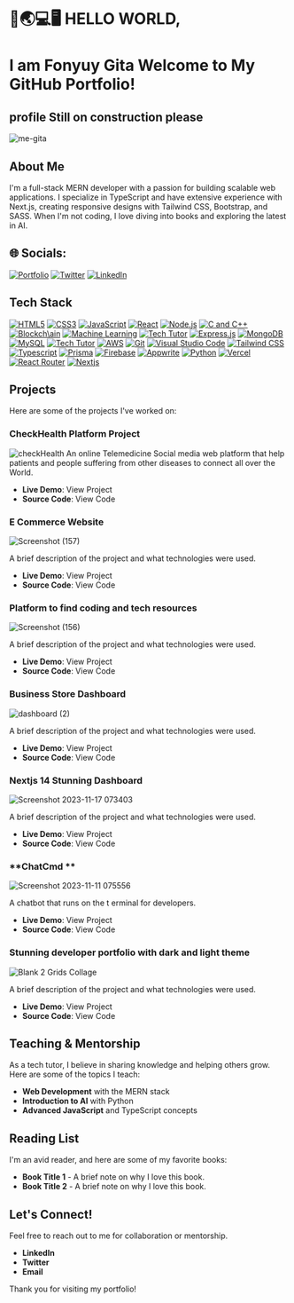 # 👋🌏💻🖥 HELLO WORLD, 
# I am Fonyuy Gita Welcome to My GitHub Portfolio!
## profile Still on construction please


![me-gita](https://github.com/Fonyuygita/Fonyuygita/assets/89413571/75e9a219-7c83-454d-b78d-8b7973412f0a)



## About Me
I'm a full-stack MERN developer with a passion for building scalable web applications. I specialize in TypeScript and have extensive experience with Next.js, creating responsive designs with Tailwind CSS, Bootstrap, and SASS. When I'm not coding, I love diving into books and exploring the latest in AI.




## 🌐 Socials:

   [![Portfolio](https://img.shields.io/badge/-Portfolio-black?style=for-the-badge&logoColor=white&logo=portfolio&logoWidth=20&logoHeight=20&labelPadding=2px)](https://fonyuygita.vercel.app)
   [![Twitter](https://img.shields.io/badge/-Twitter-blue?style=for-the-badge&logo=twitter&logoColor=white&logoWidth=20&logoHeight=20&labelPadding=2px)](https://twitter.com/fonyuyjude1)
   [![LinkedIn](https://img.shields.io/badge/-LinkedIn-blue?style=for-the-badge&logo=linkedin&logoColor=white&logoWidth=20&logoHeight=20&labelPadding=2px)](https://cm.linkedin.com/in/fonyuy-gita-991789296)
   

## Tech Stack

 [![HTML5](https://img.shields.io/badge/-HTML5-E34F26?style=for-the-badge&logoColor=white&logo=html5&logoWidth=20&logoHeight=20&labelPadding=2px)]()
 [![CSS3](https://img.shields.io/badge/-CSS3-1572B6?style=for-the-badge&logo=css3&logoWidth=20&logoHeight=20&labelPadding=2px)]()
 [![JavaScript](https://img.shields.io/badge/-JavaScript-F7DF1E?style=for-the-badge&logoColor=white&logo=javascript&logoWidth=20&logoHeight=20&labelPadding=2px)]()
 [![React](https://img.shields.io/badge/-React-61DAFB?style=for-the-badge&logoColor=white&logo=react&logoWidth=20&logoHeight=20&labelPadding=2px)]()
 [![Node.js](https://img.shields.io/badge/-Node.js-339933?style=for-the-badge&logoColor=white&logo=node.js&logoWidth=20&logoHeight=20&labelPadding=2px)]()
 [![C and C++](https://img.shields.io/badge/-Node.js-339933?style=for-the-badge&logoColor=white&logo=node.js&logoWidth=20&logoHeight=20&labelPadding=2px)]()
 [![Blockch\ain](https://img.shields.io/badge/-HTML5-E34F26?style=for-the-badge&logoColor=white&logo=html5&logoWidth=20&logoHeight=20&labelPadding=2px)]()
 [![Machine Learning](https://img.shields.io/badge/-Visual%20Studio%20Code-007ACC?style=for-the-badge&logo=visual-studio-code&logoWidth=20&logoHeight=20&labelPadding=2px)]()
 [![Tech Tutor](https://img.shields.io/badge/-AWS-232F3E?style=for-the-badge&logo=amazon-aws&logoWidth=20&logoHeight=20&labelPadding=2px)]()
 [![Express.js](https://img.shields.io/badge/-Express.js-000000?style=for-the-badge&logo=express&logoWidth=20&logoHeight=20&labelPadding=2px)]()
 [![MongoDB](https://img.shields.io/badge/-MongoDB-47A248?style=for-the-badge&logoColor=white&logo=mongodb&logoWidth=20&logoHeight=20&labelPadding=2px)]()
 [![MySQL](https://img.shields.io/badge/-MySQL-4479A1?style=for-the-badge&logoColor=white&logo=mysql&logoWidth=20&logoHeight=20&labelPadding=2px)]()
 [![Tech Tutor](https://img.shields.io/badge/-React%20Router-CA4245?style=for-the-badge&logo=react-router&logoWidth=20&logoHeight=20&labelPadding=2px)]()
 [![AWS](https://img.shields.io/badge/-AWS-232F3E?style=for-the-badge&logo=amazon-aws&logoWidth=20&logoHeight=20&labelPadding=2px)]()
 [![Git](https://img.shields.io/badge/-Git-F05032?style=for-the-badge&logo=git&logoColor=white&logoWidth=20&logoHeight=20&labelPadding=2px)]()
 [![Visual Studio Code](https://img.shields.io/badge/-Visual%20Studio%20Code-007ACC?style=for-the-badge&logo=visual-studio-code&logoWidth=20&logoHeight=20&labelPadding=2px)]()
 [![Tailwind CSS](https://img.shields.io/badge/-Tailwind%20CSS-38B2AC?style=for-the-badge&logoColor=black&logo=tailwind-css&logoWidth=20&logoHeight=20&labelPadding=2px)]()
 [![Typescript](https://img.shields.io/badge/-Redux-764ABC?style=for-the-badge&logoColor=white&logo=redux&logoWidth=20&logoHeight=20&labelPadding=2px)]()
 [![Prisma](https://img.shields.io/badge/-MongoDB-47A248?style=for-the-badge&logoColor=white&logo=mongodb&logoWidth=20&logoHeight=20&labelPadding=2px)]()
 [![Firebase](https://img.shields.io/badge/-Firebase-FFCA28?style=for-the-badge&logo=firebase&logoColor=white&logoWidth=20&logoHeight=20&labelPadding=2px)]()
 [![Appwrite](https://img.shields.io/badge/-Appwrite-025E8C?style=for-the-badge&logo=appwrite&logoWidth=20&logoHeight=20&labelPadding=2px)]()
 [![Python](https://img.shields.io/badge/-Python-3776AB?style=for-the-badge&logo=python&logoColor=white&logoWidth=20&logoHeight=20&labelPadding=2px)]()
 [![Vercel](https://img.shields.io/badge/-Vercel-000000?style=for-the-badge&logo=vercel&logoWidth=20&logoHeight=20&labelPadding=2px)]()
 [![React Router](https://img.shields.io/badge/-React%20Router-CA4245?style=for-the-badge&logo=react-router&logoWidth=20&logoHeight=20&labelPadding=2px)]()
 [![Nextjs](https://img.shields.io/badge/-Redux-764ABC?style=for-the-badge&logoColor=white&logo=redux&logoWidth=20&logoHeight=20&labelPadding=2px)]()
 



## Projects
Here are some of the projects I've worked on:

### **CheckHealth Platform Project**
![checkHealth](https://github.com/Fonyuygita/Fonyuygita/assets/89413571/033f683e-2d45-4004-a130-c92c8f6fceb3)
An online Telemedicine Social media web platform that help patients and people suffering from other diseases to connect all over the World.

- **Live Demo**: View Project <!-- Replace # with the project live URL -->
- **Source Code**: View Code <!-- Replace # with the GitHub repository URL -->

### **E Commerce Website**

![Screenshot (157)](https://github.com/Fonyuygita/Fonyuygita/assets/89413571/c6fd9954-40b3-4352-bb47-8b5e9fde96ec)

A brief description of the project and what technologies were used.
- **Live Demo**: View Project <!-- Replace # with the project live URL -->
- **Source Code**: View Code <!-- Replace # with the GitHub repository URL -->



### **Platform to find coding and tech resources**
![Screenshot (156)](https://github.com/Fonyuygita/Fonyuygita/assets/89413571/0538ab61-8f32-4adc-b761-dafdc20389a5)


A brief description of the project and what technologies were used.
- **Live Demo**: View Project <!-- Replace # with the project live URL -->
- **Source Code**: View Code <!-- Replace # with the GitHub repository URL -->



### **Business Store Dashboard**

![dashboard (2)](https://github.com/Fonyuygita/Fonyuygita/assets/89413571/b9ecbf0d-027e-473e-8cc2-aa2f96e46938)


A brief description of the project and what technologies were used.
- **Live Demo**: View Project <!-- Replace # with the project live URL -->
- **Source Code**: View Code <!-- Replace # with the GitHub repository URL -->



### **Nextjs 14 Stunning Dashboard**


![Screenshot 2023-11-17 073403](https://github.com/Fonyuygita/Fonyuygita/assets/89413571/2a8d4994-1f15-492c-8f68-18c1666824f4)


A brief description of the project and what technologies were used.
- **Live Demo**: View Project <!-- Replace # with the project live URL -->
- **Source Code**: View Code <!-- Replace # with the GitHub repository URL -->



### **ChatCmd **

![Screenshot 2023-11-11 075556](https://github.com/Fonyuygita/Fonyuygita/assets/89413571/9bc693bd-43f9-4db5-82fd-6343162d96c2)


A chatbot that runs on the t erminal for developers.
- **Live Demo**: View Project <!-- Replace # with the project live URL -->
- **Source Code**: View Code <!-- Replace # with the GitHub repository URL -->

  

### **Stunning developer portfolio with  dark and light theme**


![Blank 2 Grids Collage](https://github.com/Fonyuygita/Fonyuygita/assets/89413571/63a9ebc8-e670-4690-8e6d-d10e52a6456f)

A brief description of the project and what technologies were used.
- **Live Demo**: View Project <!-- Replace # with the project live URL -->
- **Source Code**: View Code <!-- Replace # with the GitHub repository URL -->

## Teaching & Mentorship
As a tech tutor, I believe in sharing knowledge and helping others grow. Here are some of the topics I teach:

- **Web Development** with the MERN stack
- **Introduction to AI** with Python
- **Advanced JavaScript** and TypeScript concepts

## Reading List
I'm an avid reader, and here are some of my favorite books:

- **Book Title 1** - A brief note on why I love this book.
- **Book Title 2** - A brief note on why I love this book.

## Let's Connect!
Feel free to reach out to me for collaboration or mentorship.

- **LinkedIn**
- **Twitter**
- **Email**

Thank you for visiting my portfolio!
